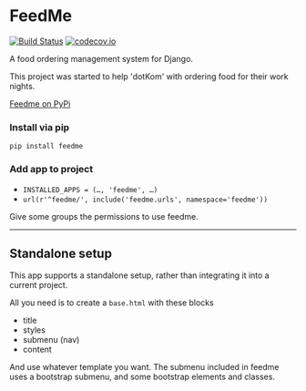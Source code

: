 FeedMe
===========  

[![Build Status](https://travis-ci.org/dotKom/feedme.svg?branch=master)](https://travis-ci.org/dotKom/feedme) [![codecov.io](https://codecov.io/github/dotKom/feedme/coverage.svg?branch=master)](https://codecov.io/github/dotKom/feedme?branch=master)

A food ordering management system for Django. 

This project was started to help 'dotKom' with ordering food for their work nights. 

[Feedme on PyPi][1]

### Install via pip
`pip install feedme`

### Add app to project

- `INSTALLED_APPS = (…, 'feedme', …)`
- `url(r'^feedme/', include('feedme.urls', namespace='feedme'))`

Give some groups the permissions to use feedme.

---

## Standalone setup

This app supports a standalone setup, rather than integrating it into a current project.

All you need is to create a `base.html` with these blocks

- title
- styles
- submenu (nav)
- content

And use whatever template you want.
The submenu included in feedme uses a bootstrap submenu, and some bootstrap elements and classes.

[1]: https://pypi.python.org/pypi/feedme "feedme on PyPi"
